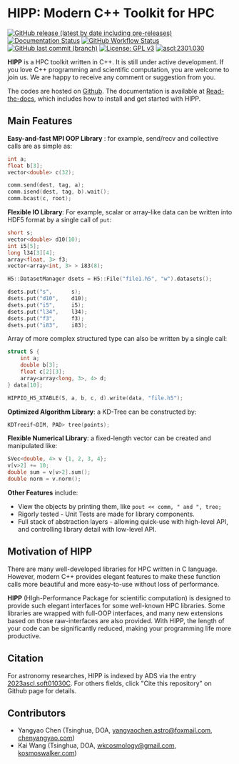 HIPP: Modern C++ Toolkit for HPC
======================================================================

[![GitHub release (latest by date including pre-releases)](https://img.shields.io/github/v/release/ChenYangyao/hipp?include_prereleases)](https://github.com/ChenYangyao/hipp/releases)
[![Documentation Status](https://readthedocs.org/projects/hipp/badge/?version=latest)](https://hipp.readthedocs.io/en/latest/?badge=latest)
[![GitHub Workflow Status](https://img.shields.io/github/actions/workflow/status/ChenYangyao/HIPP/cmake.yml)](https://github.com/ChenYangyao/hipp/actions/workflows/cmake.yml)
[![GitHub last commit (branch)](https://img.shields.io/github/last-commit/ChenYangyao/HIPP/master)](https://github.com/ChenYangyao/hipp)
[![License: GPL v3](https://img.shields.io/badge/License-GPLv3-blue.svg)](https://github.com/ChenYangyao/hipp/blob/master/LICENSE)
[![ascl:2301.030](https://img.shields.io/badge/ascl-2301.030-blue.svg?colorB=262255)](https://ascl.net/2301.030)


**HIPP** is a HPC toolkit written in C++. It is still under active development. 
If you love C++ programming and scientific computation, you 
are welcome to join us. We are happy to receive any comment or suggestion from you. 

The codes are hosted on [Github](https://github.com/ChenYangyao/hipp). 
The documentation is available at [Read-the-docs](https://hipp.readthedocs.io/), which includes
how to install and get started with HIPP.

Main Features 
-----------------------

**Easy-and-fast MPI OOP Library** : for example, send/recv and collective calls are as simple as:
```c++
int a;
float b[3];
vector<double> c(32);

comm.send(dest, tag, a);
comm.isend(dest, tag, b).wait();
comm.bcast(c, root);
```

**Flexible IO Library**: For example, scalar or array-like data can be written 
into HDF5 format by a single call of `put`:
```c++
short s;
vector<double> d10(10);
int i5[5];
long l34[3][4];
array<float, 3> f3;
vector<array<int, 3> > i83(8);

H5::DatasetManager dsets = H5::File("file1.h5", "w").datasets();

dsets.put("s",      s);
dsets.put("d10",    d10);
dsets.put("i5",     i5);
dsets.put("l34",    l34);
dsets.put("f3",     f3);
dsets.put("i83",    i83);
```

Array of more complex structured type can also be written by a single call:
```c++
struct S {
    int a;
    double b[3];
    float c[2][3];
    array<array<long, 3>, 4> d;
} data[10];

HIPPIO_H5_XTABLE(S, a, b, c, d).write(data, "file.h5");
```

**Optimized Algorithm Library**: a KD-Tree can be constructed by:
```c++
KDTreeif<DIM, PAD> tree(points);
```

**Flexible Numerical Library**: a fixed-length vector can be created and manipulated like:
```c++
SVec<double, 4> v {1, 2, 3, 4};
v[v>2] += 10;
double sum = v[v>2].sum();
double norm = v.norm();
```

**Other Features** include:

- View the objects by printing them, like `pout << comm, " and ", tree;`
- Rigorly tested - Unit Tests are made for library components.
- Full stack of abstraction layers - allowing quick-use with high-level API, and controlling library detail with low-level API.

Motivation of HIPP
-----------------------

There are many well-developed libraries for HPC written in C language. However, modern C++ provides
elegant features to make these function calls more beautiful and more easy-to-use without loss of 
performance. 

**HIPP** (HIgh-Performance Package for scientific computation) is designed to provide such elegant 
interfaces for some well-known HPC libraries. Some libraries
are wrapped with full-OOP interfaces, and many new extensions based on those raw-interfaces are also provided.
With HIPP, the length of your code can be significantly reduced, making your programming life more productive.

Citation
--------
For astronomy researches, HIPP is indexed by ADS via the entry [2023ascl.soft01030C](https://ui.adsabs.harvard.edu/abs/2023asclsoft01030C/abstract). For others fields, click "Cite this repository" on Github page for details.


Contributors
----------------

- Yangyao Chen (Tsinghua, DOA, [yangyaochen.astro@foxmail.com](mailto:yangyaochen.astro@foxmail.com), [chenyangyao.com](https://www.chenyangyao.com/))
- Kai Wang (Tsinghua, DOA, [wkcosmology@gmail.com](mailto:wkcosmology@gmail.com), [kosmoswalker.com](https://www.kosmoswalker.com/))
